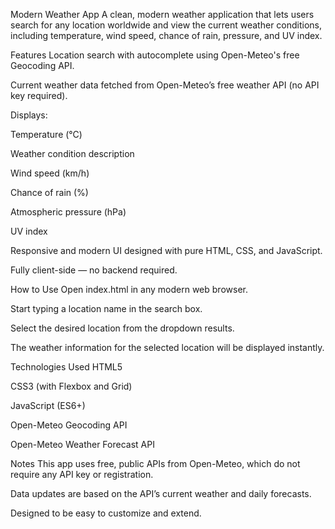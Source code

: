 Modern Weather App
A clean, modern weather application that lets users search for any location worldwide and view the current weather conditions, including temperature, wind speed, chance of rain, pressure, and UV index.

Features
Location search with autocomplete using Open-Meteo's free Geocoding API.

Current weather data fetched from Open-Meteo’s free weather API (no API key required).

Displays:

Temperature (°C)

Weather condition description

Wind speed (km/h)

Chance of rain (%)

Atmospheric pressure (hPa)

UV index

Responsive and modern UI designed with pure HTML, CSS, and JavaScript.

Fully client-side — no backend required.

How to Use
Open index.html in any modern web browser.

Start typing a location name in the search box.

Select the desired location from the dropdown results.

The weather information for the selected location will be displayed instantly.

Technologies Used
HTML5

CSS3 (with Flexbox and Grid)

JavaScript (ES6+)

Open-Meteo Geocoding API

Open-Meteo Weather Forecast API

Notes
This app uses free, public APIs from Open-Meteo, which do not require any API key or registration.

Data updates are based on the API’s current weather and daily forecasts.

Designed to be easy to customize and extend.